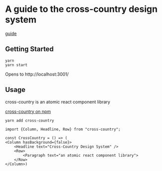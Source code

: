 # A guide to the cross-country design system

[guide](https://cross-country.now.sh)

## Getting Started

```
yarn
yarn start
```

Opens to http://localhost:3001/

## Usage

cross-country is an atomic react component library

[cross-country on npm](https://www.npmjs.com/package/cross-country)

`yarn add cross-country`

```
import {Column, Headline, Row} from "cross-country";

const CrossCountry = () => (
<Column hasBackground={false}>
    <Headline text="Cross-Country Design System" />
    <Row>
        <Paragraph text="an atomic react component library">
    </Row>
</Column>)
```
